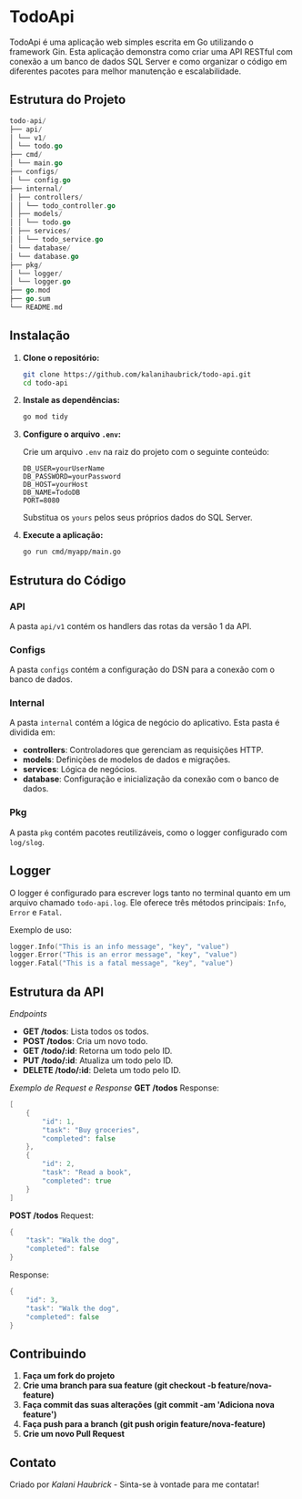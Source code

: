 # TodoApi

TodoApi é uma aplicação web simples escrita em Go utilizando o framework Gin. Esta aplicação demonstra como criar uma API RESTful com conexão a um banco de dados SQL Server e como organizar o código em diferentes pacotes para melhor manutenção e escalabilidade.

## Estrutura do Projeto
```go
todo-api/
├── api/
│ └── v1/
│ └── todo.go
├── cmd/
│ └── main.go
├── configs/
│ └── config.go
├── internal/
│ ├── controllers/
│ │ └── todo_controller.go
│ ├── models/
│ │ └── todo.go
│ ├── services/
│ │ └── todo_service.go
│ └── database/
│ └── database.go
├── pkg/
│ └── logger/
│ └── logger.go
├── go.mod
├── go.sum
└── README.md
```

## Instalação

1. **Clone o repositório:**

    ```sh
    git clone https://github.com/kalanihaubrick/todo-api.git
    cd todo-api
    ```

2. **Instale as dependências:**

    ```sh
    go mod tidy
    ```

3. **Configure o arquivo `.env`:**

    Crie um arquivo `.env` na raiz do projeto com o seguinte conteúdo:

    ```env
    DB_USER=yourUserName
    DB_PASSWORD=yourPassword
    DB_HOST=yourHost
    DB_NAME=TodoDB
    PORT=8080
    ```

    Substitua os `yours` pelos seus próprios dados do SQL Server.

4. **Execute a aplicação:**

    ```sh
    go run cmd/myapp/main.go
    ```

## Estrutura do Código

### API

A pasta `api/v1` contém os handlers das rotas da versão 1 da API.

### Configs

A pasta `configs` contém a configuração do DSN para a conexão com o banco de dados.

### Internal

A pasta `internal` contém a lógica de negócio do aplicativo. Esta pasta é dividida em:

- **controllers**: Controladores que gerenciam as requisições HTTP.
- **models**: Definições de modelos de dados e migrações.
- **services**: Lógica de negócios.
- **database**: Configuração e inicialização da conexão com o banco de dados.

### Pkg

A pasta `pkg` contém pacotes reutilizáveis, como o logger configurado com `log/slog`.

## Logger

O logger é configurado para escrever logs tanto no terminal quanto em um arquivo chamado `todo-api.log`. Ele oferece três métodos principais: `Info`, `Error` e `Fatal`.

Exemplo de uso:

```go
logger.Info("This is an info message", "key", "value")
logger.Error("This is an error message", "key", "value")
logger.Fatal("This is a fatal message", "key", "value")
```

## Estrutura da API

*Endpoints*
- **GET /todos**: Lista todos os todos.
- **POST /todos**: Cria um novo todo.
- **GET /todo/:id**: Retorna um todo pelo ID.
- **PUT /todo/:id**: Atualiza um todo pelo ID.
- **DELETE /todo/:id**: Deleta um todo pelo ID.

*Exemplo de Request e Response*
**GET /todos**
Response:
```go
[
    {
        "id": 1,
        "task": "Buy groceries",
        "completed": false
    },
    {
        "id": 2,
        "task": "Read a book",
        "completed": true
    }
]
```

**POST /todos**
Request:
```go
{
    "task": "Walk the dog",
    "completed": false
}
```

Response:
```go
{
    "id": 3,
    "task": "Walk the dog",
    "completed": false
}
```
## Contribuindo

1. **Faça um fork do projeto**
2. **Crie uma branch para sua feature (git checkout -b feature/nova-feature)**
3. **Faça commit das suas alterações (git commit -am 'Adiciona nova feature')**
4. **Faça push para a branch (git push origin feature/nova-feature)**
5. **Crie um novo Pull Request**

## Contato
Criado por *Kalani Haubrick* - Sinta-se à vontade para me contatar!
